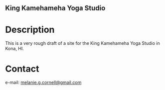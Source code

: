 King Kamehameha Yoga Studio
---

# Description

This is a very rough draft of a site for the King Kamehameha Yoga Studio in Kona, HI. 

# Contact

e-mail: melanie.g.cornell@gmail.com